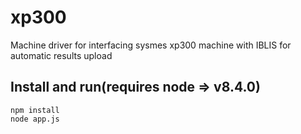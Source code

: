 # xp300
Machine driver for interfacing sysmes xp300 machine with IBLIS for automatic results upload  
## Install and run(requires node => v8.4.0)
 `npm install` \
 `node app.js`
